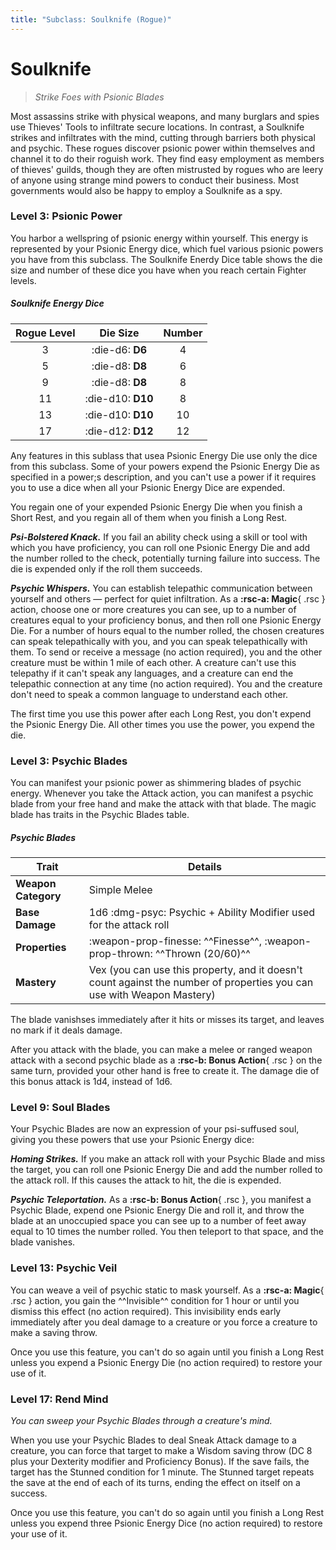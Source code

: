 ```yaml
---
title: "Subclass: Soulknife (Rogue)"
---
```


<p style="display:none">
Strike Foes with Psionic Blades
</p>

# Soulknife

> *Strike Foes with Psionic Blades*

Most assassins strike with physical weapons, and many burglars and spies use Thieves' Tools to infiltrate secure locations. In contrast, a Soulknife strikes and infiltrates with the mind, cutting through barriers both physical and psychic. These rogues discover psionic power within themselves and channel it to do their roguish work. They find easy employment as members of thieves' guilds, though they are often mistrusted by rogues who are leery of anyone using strange mind powers to conduct their business. Most governments would also be happy to employ a Soulknife as a spy.

### Level 3: Psionic Power

You harbor a wellspring of psionic energy within yourself. This energy is represented by your Psionic Energy dice, which fuel various psionic powers you have from this subclass. The Soulknife Enerdy Dice table shows the die size and number of these dice you have when you reach certain Fighter levels.

##### Soulknife Energy Dice

| Rogue Level | Die Size | Number |
|:-:|:-:|:-:|
| 3 | :die-d6: **D6** | 4 |
| 5 | :die-d8: **D8** | 6 |
| 9 | :die-d8: **D8** | 8 |
| 11 | :die-d10: **D10** | 8 |
| 13 | :die-d10: **D10** | 10 |
| 17 | :die-d12: **D12** | 12 |

Any features in this sublass that usea Psionic Energy Die use only the dice from this subclass. Some of your powers expend the Psionic Energy Die as specified in a power;s description, and you can't use a power if it requires you to use a dice when all your Psionic Energy Dice are expended.

You regain one of your expended Psionic Energy Die when you finish a Short Rest, and you regain all of them when you finish a Long Rest.

***Psi-Bolstered Knack.*** If you fail an ability check using a skill or tool with which you have proficiency, you can roll one Psionic Energy Die and add the number rolled to the check, potentially turning failure into success. The die is expended only if the roll them succeeds.

***Psychic Whispers.*** You can establish telepathic communication between yourself and others — perfect for quiet infiltration. As a **:rsc-a: Magic**{ .rsc } action, choose one or more creatures you can see, up to a number of creatures equal to your proficiency bonus, and then roll one Psionic Energy Die. For a number of hours equal to the number rolled, the chosen creatures can speak telepathically with you, and you can speak telepathically with them. To send or receive a message (no action required), you and the other creature must be within 1 mile of each other. A creature can't use this telepathy if it can't speak any languages, and a creature can end the telepathic connection at any time (no action required). You and the creature don't need to speak a common language to understand each other.

The first time you use this power after each Long Rest, you don't expend the Psionic Energy Die. All other times you use the power, you expend the die.

### Level 3: Psychic Blades

You can manifest your psionic power as shimmering blades of psychic energy. Whenever you take the Attack action, you can manifest a psychic blade from your free hand and make the attack with that blade. The magic blade has traits in the Psychic Blades table.

##### Psychic Blades

| Trait | Details |
|---|---|
| **Weapon Category** | Simple Melee |
| **Base Damage** | 1d6 :dmg-psyc: Psychic + Ability Modifier used for the attack roll |
| **Properties** | :weapon-prop-finesse: ^^Finesse^^, :weapon-prop-thrown: ^^Thrown (20/60)^^ | 
| **Mastery** | Vex (you can use this property, and it doesn't count against the number of properties you can use with Weapon Mastery) |

The blade vanishses immediately after it hits or misses its target, and leaves no mark if it deals damage.

After you attack with the blade, you can make a melee or ranged weapon attack with a second psychic blade as a **:rsc-b: Bonus Action**{ .rsc } on the same turn, provided your other hand is free to create it. The damage die of this bonus attack is 1d4, instead of 1d6.

### Level 9: Soul Blades

Your Psychic Blades are now an expression of your psi-suffused soul, giving you these powers that use your Psionic Energy dice:

***Homing Strikes.*** If you make an attack roll with your Psychic Blade and miss the target, you can roll one Psionic Energy Die and add the number rolled to the attack roll. If this causes the attack to hit, the die is expended.

***Psychic Teleportation.*** As a **:rsc-b: Bonus Action**{ .rsc }, you manifest a Psychic Blade, expend one Psionic Energy Die and roll it, and throw the blade at an unoccupied space you can see up to a number of feet away equal to 10 times the number rolled. You then teleport to that space, and the blade vanishes.

### Level 13: Psychic Veil

You can weave a veil of psychic static to mask yourself. As a **:rsc-a: Magic**{ .rsc } action, you gain the ^^Invisible^^ condition for 1 hour or until you dismiss this effect (no action required). This invisibility ends early immediately after you deal damage to a creature or you force a creature to make a saving throw.

Once you use this feature, you can't do so again until you finish a Long Rest unless you expend a Psionic Energy Die (no action required) to restore your use of it.

### Level 17: Rend Mind

*You can sweep your Psychic Blades through a creature's mind.*

When you use your Psychic Blades to deal Sneak Attack damage to a creature, you can force that target to make a Wisdom saving throw (DC 8 plus your Dexterity modifier and Proficiency Bonus). If the save fails, the target has the Stunned condition for 1 minute. The Stunned target repeats the save at the end of each of its turns, ending the effect on itself on a success.

Once you use this feature, you can't do so again until you finish a Long Rest unless you expend three Psionic Energy Dice (no action required) to restore your use of it.